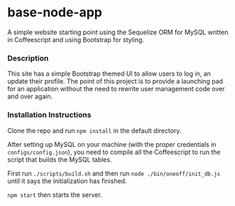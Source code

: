 base-node-app
=============

A simple website starting point using the Sequelize ORM for MySQL written in Coffeescript and using Bootstrap for styling.

### Description

This site has a simple Bootstrap themed UI to allow users to log in, an update their profile. The point of this
project is to provide a launching pad for an application without the need to rewrite user management code over and
over again.

### Installation Instructions

Clone the repo and run `npm install` in the default directory.

After setting up MySQL on your machine (with the proper credentials in `configs/config.json`),
you need to compile all the Coffeescript to run the script that builds the MySQL tables.

First run `./scripts/build.sh` and then run `node ./bin/oneoff/init_db.js` until it says the initialization has finished.

`npm start` then starts the server.
